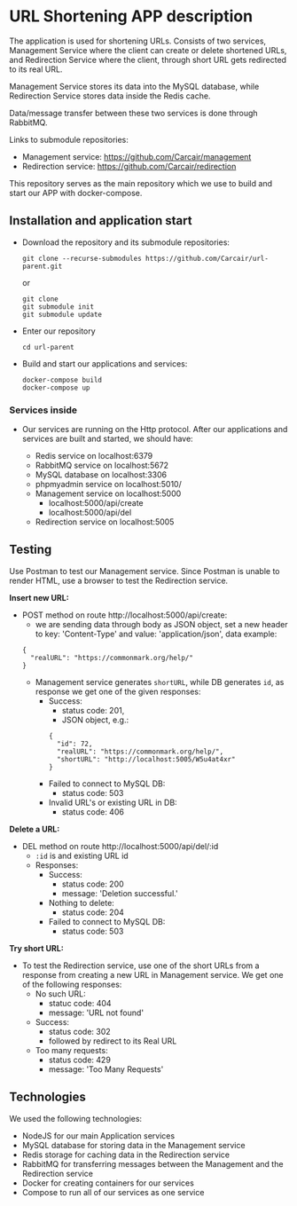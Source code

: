 # URL Shortening APP description

The application is used for shortening URLs. Consists of two services, Management Service where the client can create or delete shortened URLs, and Redirection Service where the client, through short URL gets redirected to its real URL.

Management Service stores its data into the MySQL database, while Redirection Service stores data inside the Redis cache.

Data/message transfer between these two services is done through RabbitMQ.

Links to submodule repositories:

- Management service: https://github.com/Carcair/management
- Redirection service: https://github.com/Carcair/redirection

This repository serves as the main repository which we use to build and start our APP with docker-compose.

## Installation and application start

- Download the repository and its submodule repositories:

  ```
  git clone --recurse-submodules https://github.com/Carcair/url-parent.git
  ```

  or

  ```
  git clone
  git submodule init
  git submodule update
  ```

- Enter our repository

  ```
  cd url-parent
  ```

- Build and start our applications and services:
  ```
  docker-compose build
  docker-compose up
  ```

### **Services inside**

- Our services are running on the Http protocol. After our applications and services are built and started, we should have:

  - Redis service on localhost:6379
  - RabbitMQ service on localhost:5672
  - MySQL database on localhost:3306
  - phpmyadmin service on localhost:5010/
  - Management service on localhost:5000
    - localhost:5000/api/create
    - localhost:5000/api/del
  - Redirection service on localhost:5005

## Testing

Use Postman to test our Management service. Since Postman is unable to render HTML, use a browser to test the Redirection service.

**Insert new URL:**

- POST method on route http://localhost:5000/api/create:
  - we are sending data through body as JSON object, set a new header to key: 'Content-Type' and value: 'application/json', data example:
  ```
  {
    "realURL": "https://commonmark.org/help/"
  }
  ```
  - Management service generates `shortURL`, while DB generates `id`, as response we get one of the given responses:
    - Success:
      - status code: 201,
      - JSON object, e.g.:
      ```
      {
        "id": 72,
        "realURL": "https://commonmark.org/help/",
        "shortURL": "http://localhost:5005/W5u4at4xr"
      }
      ```
    - Failed to connect to MySQL DB:
      - status code: 503
    - Invalid URL's or existing URL in DB:
      - status code: 406

**Delete a URL:**

- DEL method on route http://localhost:5000/api/del/:id
  - `:id` is and existing URL id
  - Responses:
    - Success:
      - status code: 200
      - message: 'Deletion successful.'
    - Nothing to delete:
      - status code: 204
    - Failed to connect to MySQL DB:
      - status code: 503

**Try short URL:**

- To test the Redirection service, use one of the short URLs from a response from creating a new URL in Management service. We get one of the following responses:
  - No such URL:
    - statuc code: 404
    - message: 'URL not found'
  - Success:
    - status code: 302
    - followed by redirect to its Real URL
  - Too many requests:
    - status code: 429
    - message: 'Too Many Requests'

## Technologies

We used the following technologies:
  - NodeJS for our main Application services
  - MySQL database for storing data in the Management service
  - Redis storage for caching data in the Redirection service
  - RabbitMQ for transferring messages between the Management and the Redirection service
  - Docker for creating containers for our services
  - Compose to run all of our services as one service

